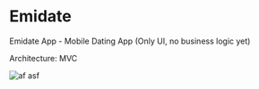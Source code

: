 # Emidate
Emidate App - Mobile Dating App (Only UI, no business logic yet)

Architecture:
MVC

![af asf](https://github.com/lemin07/Emidate/blob/main/Screen/Screen.png?raw=true) 
